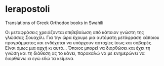 # Ierapostoli
Translations of Greek Orthodox books in Swahili 

Οι μεταφράσεις χρειάζονται επιβεβαίωση από κάποιον γνώστη της γλώσσας Σουαχίλι. 
Για την ώρα έχουμε μια αυτόματη μετάφραση κάποιου προγράμματος και ενδέχεται να υπάρχουν αστοχίες ίσως και σοβαρές.
Είναι όμως μια αρχή κι αυτό...
Όποιος μπορεί να διορθώσει και έχει τη γνώση και τη διάθεση ας το κάνει, παρακαλώ να με ενημερώνει να διορθώνω κι εγώ εδώ τα κείμενα.
